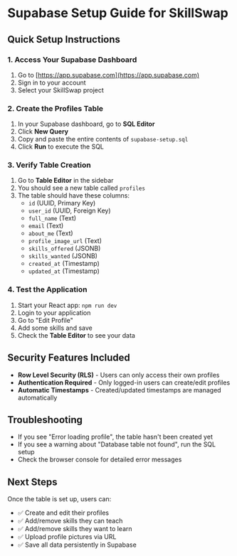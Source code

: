 # Supabase Setup Guide for SkillSwap

## Quick Setup Instructions

### 1. Access Your Supabase Dashboard

1. Go to [https://app.supabase.com](https://app.supabase.com)
2. Sign in to your account
3. Select your SkillSwap project

### 2. Create the Profiles Table

1. In your Supabase dashboard, go to **SQL Editor**
2. Click **New Query**
3. Copy and paste the entire contents of `supabase-setup.sql`
4. Click **Run** to execute the SQL

### 3. Verify Table Creation

1. Go to **Table Editor** in the sidebar
2. You should see a new table called `profiles`
3. The table should have these columns:
   - `id` (UUID, Primary Key)
   - `user_id` (UUID, Foreign Key)
   - `full_name` (Text)
   - `email` (Text)
   - `about_me` (Text)
   - `profile_image_url` (Text)
   - `skills_offered` (JSONB)
   - `skills_wanted` (JSONB)
   - `created_at` (Timestamp)
   - `updated_at` (Timestamp)

### 4. Test the Application

1. Start your React app: `npm run dev`
2. Login to your application
3. Go to "Edit Profile"
4. Add some skills and save
5. Check the **Table Editor** to see your data

## Security Features Included

- **Row Level Security (RLS)** - Users can only access their own profiles
- **Authentication Required** - Only logged-in users can create/edit profiles
- **Automatic Timestamps** - Created/updated timestamps are managed automatically

## Troubleshooting

- If you see "Error loading profile", the table hasn't been created yet
- If you see a warning about "Database table not found", run the SQL setup
- Check the browser console for detailed error messages

## Next Steps

Once the table is set up, users can:

- ✅ Create and edit their profiles
- ✅ Add/remove skills they can teach
- ✅ Add/remove skills they want to learn
- ✅ Upload profile pictures via URL
- ✅ Save all data persistently in Supabase
